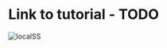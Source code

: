 # Link to tutorial - TODO

![localSS](https://user-images.githubusercontent.com/29502161/79044420-b1169180-7c22-11ea-9784-ed7757d6a656.jpeg)

